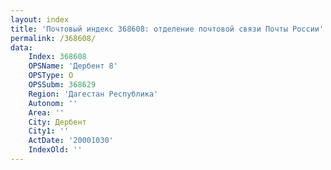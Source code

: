 ```yaml
---
layout: index
title: 'Почтовый индекс 368608: отделение почтовой связи Почты России'
permalink: /368608/
data:
    Index: 368608
    OPSName: 'Дербент 8'
    OPSType: О
    OPSSubm: 368629
    Region: 'Дагестан Республика'
    Autonom: ''
    Area: ''
    City: Дербент
    City1: ''
    ActDate: '20001030'
    IndexOld: ''
---
```

